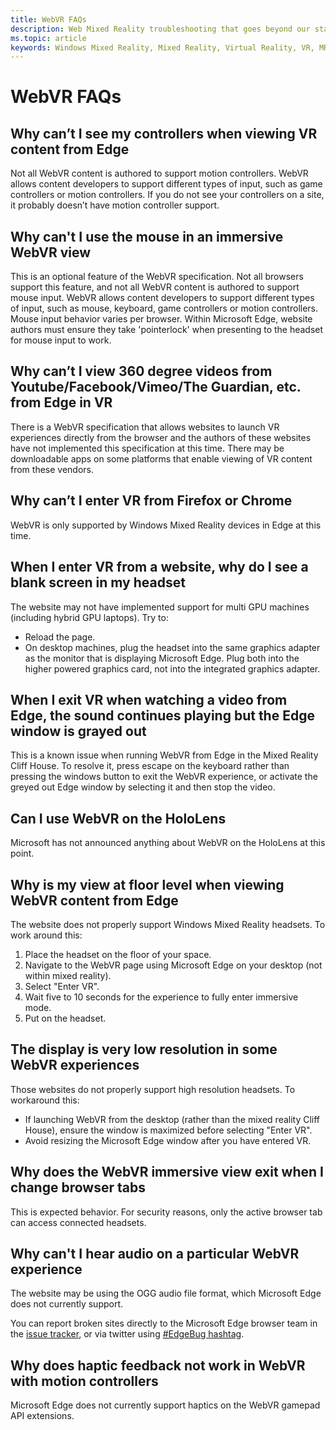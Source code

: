 ```yaml
---
title: WebVR FAQs
description: Web Mixed Reality troubleshooting that goes beyond our standard consumer support documentation.
ms.topic: article
keywords: Windows Mixed Reality, Mixed Reality, Virtual Reality, VR, MR, Troubleshoot, Errors, Help, Support, WebVR
---
```



# WebVR FAQs

## Why can’t I see my controllers when viewing VR content from Edge

Not all WebVR content is authored to support motion controllers. WebVR allows content developers to support different types of input, such as game controllers or motion controllers. If you do not see your controllers on a site, it probably doesn’t have motion controller support.

## Why can't I use the mouse in an immersive WebVR view

This is an optional feature of the WebVR specification. Not all browsers support this feature, and not all WebVR content is authored to support mouse input. WebVR allows content developers to support different types of input, such as mouse, keyboard, game controllers or motion controllers. Mouse input behavior varies per browser. Within Microsoft Edge, website authors must ensure they take 'pointerlock' when presenting to the headset for mouse input to work.

## Why can’t I view 360 degree videos from Youtube/Facebook/Vimeo/The Guardian, etc. from Edge in VR

There is a WebVR specification that allows websites to launch VR experiences directly from the browser and the authors of these websites have not implemented this specification at this time. There may be downloadable apps on some platforms that enable viewing of VR content from these vendors.

## Why can’t I enter VR from Firefox or Chrome

WebVR is only supported by Windows Mixed Reality devices in Edge at this time.

## When I enter VR from a website, why do I see a blank screen in my headset

The website may not have implemented support for multi GPU machines (including hybrid GPU laptops). Try to:

* Reload the page.
* On desktop machines, plug the headset into the same graphics adapter as the monitor that is displaying Microsoft Edge. Plug both into the higher powered graphics card, not into the integrated graphics adapter.

## When I exit VR when watching a video from Edge, the sound continues playing but the Edge window is grayed out

This is a known issue when running WebVR from Edge in the Mixed Reality Cliff House. To resolve it, press escape on the keyboard rather than pressing the windows button to exit the WebVR experience, or activate the greyed out Edge window by selecting it and then stop the video.

## Can I use WebVR on the HoloLens

Microsoft has not announced anything about WebVR on the HoloLens at this point.

## Why is my view at floor level when viewing WebVR content from Edge

The website does not properly support Windows Mixed Reality headsets. To work around this:

1. Place the headset on the floor of your space.
2. Navigate to the WebVR page using Microsoft Edge on your desktop (not within mixed reality).
3. Select "Enter VR".
4. Wait five to 10 seconds for the experience to fully enter immersive mode.
5. Put on the headset.

## The display is very low resolution in some WebVR experiences

Those websites do not properly support high resolution headsets. To workaround this:

* If launching WebVR from the desktop (rather than the mixed reality Cliff House), ensure the window is maximized before selecting "Enter VR".
* Avoid resizing the Microsoft Edge window after you have entered VR.

## Why does the WebVR immersive view exit when I change browser tabs

This is expected behavior. For security reasons, only the active browser tab can access connected headsets.

## Why can't I hear audio on a particular WebVR experience

The website may be using the OGG audio file format, which Microsoft Edge does not currently support.

You can report broken sites directly to the Microsoft Edge browser team in the [issue tracker](https://developer.microsoft.com/microsoft-edge/platform/issues/), or via twitter using [#EdgeBug hashtag](https://blogs.windows.com/msedgedev/2016/08/11/edgebug-twitter/).

## Why does haptic feedback not work in WebVR with motion controllers

Microsoft Edge does not currently support haptics on the WebVR gamepad API extensions.